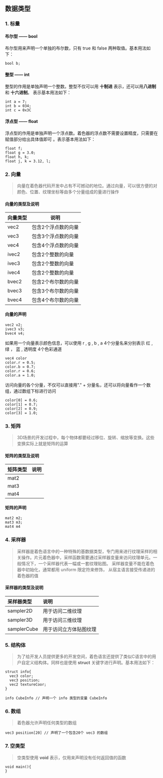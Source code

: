 ## 数据类型
### 1. 标量
#### 布尔型 —— bool
布尔型用来声明一个单独的布尔数，只有 true 和 false 两种取值。基本用法如下：
```hlsl
bool b;
```
#### 整型 —— int
整型的作用是单独声明一个整数。整型不仅可以用 **十制进** 表示，还可以用**八进制**和 **十六进制**。 表示基本用法如下：
```hlsl
int a = 7;
int b = 034;
int c = 0x3C
```
#### 浮点型 —— float
浮点型的作用是单独声明一个浮点数。着色器的浮点数不需要设置精度，只需要在赋值部分给出具体值即可 。表示基本用法如下：
```hlsl
float f;
float g = 3.0;
float h, k;
float j, k = 3.12, l;
```
### 2. 向量
> 向量在着色器代码开发中占有不可撼动的地位。通过向量，可以很方便的对颜色、位置、纹理坐标等由多个分量组成的量进行操作
#### 向量的类型及说明
| 向量类型 | 说明 |
| :-------| ---- |
| vec2 | 包含2个浮点数的向量 |
| vec3 | 包含3个浮点数的向量 |
| vec4 | 包含4个浮点数的向量 |
| ivec2 | 包含2个整数的向量 |
| ivec3 | 包含2个整数的向量 |
| ivec4 | 包含2个整数的向量 |
| bvec2 | 包含2个布尔数的向量 |
| bvec3 | 包含3个布尔数的向量 |
| bvec4 | 包含4个布尔数的向量 |
#### 向量的声明
```hlsl
vec2 v2;
ivec3 v3;
bvec4 v4;
```
如果用一个向量表示颜色信息，可以使用 r , g , b , a 4个分量名来分别表示 红 , 绿 ， 蓝 , 透明度 4个色彩通道
```hlsl
vec4 color
color.r = 0.5;
color.b = 0.7;
color.r = 0.6;
color.a = 1.0;
```
访问向量的各个分量，不仅可以直接用"." + 分量名，还可以将向量看作一个数组，通过数组下标进行访问
```hlsl
color[0] = 0.6;
color[1] = 0.7;
color[2] = 0.9;
color[3] = 1.0;
```
### 3. 矩阵
> 3D场景的开发过程中，每个物体都要经过移位、旋转、缩放等变换。这些变换实际上就是矩阵的运算
#### 矩阵的类型及说明
| 矩阵类型 | 说明 |
| :------ | :--- |
|  mat2 | | 2x2的浮点数矩阵 |
|  mat3 | | 3x3的浮点数矩阵 |
|  mat4 | | 4x4的浮点数矩阵 |
#### 矩阵的声明
```hlsl
mat2 m2;
mat3 m3;
mat4 m4
```
### 4. 采样器
> 采样器是着色语言中的一种特殊的基数据类型，专门用来进行纹理采样的相关操作。片元着色器中，采样函数需要通过采样器变量来访问纹理单元。一般情况下，一个采样器代表一幅或一套纹理贴图。
> 采样器变量不能在着色器中初始化，通常都用 uniform 限定符来修饰， 从宿主语言接受传递进的着色器的值
#### 采样器的类型及说明
| 采样器类型 | 说明 |
| :------ | :--- |
|  sampler2D | 用于访问二维纹理 |
|  sampler3D | 用于访问三维纹理 |
|  samplerCube | 用于访问立方体贴图纹理 |
### 5. 结构体
> 为了给开发人员提供更多的开发空间，着色语言还提供了类似C语言中的用户自定义结构体。同样也是使用 **struct** 关键字进行声明。基本用法如下：
```hlsl
struct info{
  vec3 color;
  vec3 position;
  vec2 textureCoor;
}

info CubeInfo // 声明一个 info 类型的变量 CubeInfo
```
### 6. 数组
> 着色器允许声明任何类型的数组
```hlsl
vec3 position[20] // 声明了一个包含20个 vec3 的数组
```
### 7. 空类型
> 空类型使用 **void** 表示，仅用来声明没有任何返回值的函数
```hlsl
void main(){
}
```
